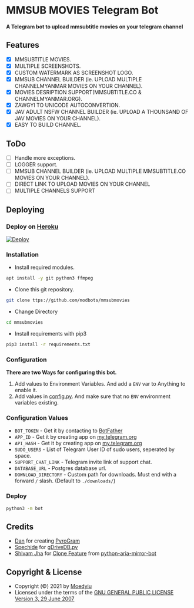 # MMSUB MOVIES Telegram Bot
**A Telegram bot to upload mmsubtitle movies on your telegram channel**

## Features
- [X] MMSUBTITLE MOVIES.
- [X] MULTIPLE SCREENSHOTS.
- [X] CUSTOM WATERMARK AS SCREENSHOT LOGO.
- [X] MMSUB CHANNEL BUILDER (ie. UPLOAD MULTIPLE CHANNELMYANMAR MOVIES ON YOUR CHANNEL).
- [X] MOVIES DESRIPTION SUPPORT(MMSUBTITLE.CO & CHANNELMYANMAR.ORG).
- [X] ZAWGYI TO UNICODE AUTOCONVERTION.
- [X] JAV ADULT NSFW CHANNEL BUILDER (ie. UPLOAD A THOUNSAND OF JAV MOVIES ON YOUR CHANNEL).
- [X] EASY TO BUILD CHANNEL.

## ToDo 
- [ ] Handle more exceptions.
- [ ] LOGGER support.
- [ ] MMSUB CHANNEL BUILDER (ie. UPLOAD MULTIPLE MMSUBTITLE.CO MOVIES ON YOUR CHANNEL).
- [ ] DIRECT LINK TO UPLOAD MOVIES ON YOUR CHANNEL
- [ ] MULTIPLE CHANNELS SUPPORT

## Deploying

### Deploy on [Heroku](https://heroku.com)
[![Deploy](https://www.herokucdn.com/deploy/button.svg)](https://heroku.com/deploy?template=https://github.com/modbots/mmsubmovies/main)

### Installation
- Install required modules.
```sh
apt install -y git python3 ffmpeg
```
- Clone this git repository.
```sh 
git clone ttps://github.com/modbots/mmsubmovies
```
- Change Directory
```sh 
cd mmsubmovies
```
- Install requirements with pip3
```sh 
pip3 install -r requirements.txt
```

### Configuration
**There are two Ways for configuring this bot.**
1. Add values to Environment Variables. And add a `ENV` var to Anything to enable it.
2. Add values in [config.py](./bot/config.py). And make sure that no `ENV` environment variables existing.

### Configuration Values
- `BOT_TOKEN` - Get it by contacting to [BotFather](https://t.me/botfather)
- `APP_ID` - Get it by creating app on [my.telegram.org](https://my.telegram.org/apps)
- `API_HASH` - Get it by creating app on [my.telegram.org](https://my.telegram.org/apps)
- `SUDO_USERS` - List of Telegram User ID of sudo users, seperated by space.
- `SUPPORT_CHAT_LINK` - Telegram invite link of support chat.
- `DATABASE_URL` - Postgres database url.
- `DOWNLOAD_DIRECTORY` - Custom path for downloads. Must end with a forward `/` slash. (Default to `./downloads/`)

### Deploy 
```sh 
python3 -m bot
```

## Credits
- [Dan](https://github.com/delivrance) for creating [PyroGram](https://pyrogram.org)
- [Spechide](https://github.com/Spechide) for [gDriveDB.py](./bot/helpers/sql_helper/gDriveDB.py)
- [Shivam Jha](https://github.com/lzzy12) for [Clone Feature](./bot/helpers/gdrive_utils/gDrive.py) from [python-aria-mirror-bot](https://github.com/lzzy12/python-aria-mirror-bot)

## Copyright & License
- Copyright (©) 2021 by [Moedyiu](https://github.com/modbots)
- Licensed under the terms of the [GNU GENERAL PUBLIC LICENSE Version 3, 29 June 2007](./LICENSE)
